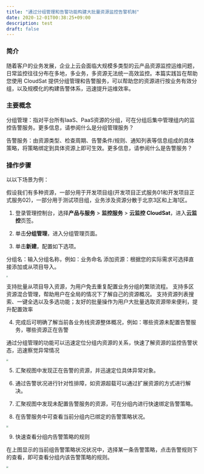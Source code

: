```yaml
---
title: "通过分组管理和告警功能构建大批量资源监控告警机制"
date: 2020-12-01T00:38:25+09:00
description: test
draft: false
---
```



### 简介

随着客户的业务发展，企业上云会面临大规模多类型的云产品资源监控运维问题，日常监控往往分布在多地，多业务，多资源无法统一高效监控。本篇实践旨在帮助您使用 CloudSat 提供分组管理和告警服务，可以帮助您的资源进行按业务有效分组，以及规模化的构建告警体系，迅速提升运维效率。

### 主要概念

分组管理：指对平台所有IaaS、PaaS资源的分组，可在分组后集中管理组内的监控告警服务。更多信息，请参阅什么是分组管理服务？

告警服务：由资源类型、检查周期、告警条件/规则、通知列表等信息组成的具体策略，将策略绑定到具体资源上即可生效。更多信息，请参阅什么是告警服务？

### 操作步骤

以以下场景为例：

假设我们有多种资源，一部分用于开发项目组(开发项目正式服务01和开发项目正式服务02)，一部分用于测试项目组，业务涉及资源分散于北京3区和上海1区。

1. 登录管理控制台，选择**产品与服务** > **监控服务** > **云监控 CloudSat**，进入**云监控**页签。

2. 单击**分组管理**，进入分组管理页面。

3. 单击**新建**，配置如下选项。

分组名：输入分组名称，例如：业务命名
添加资源：根据您的实际需求可选择直接添加或从项目导入。

<img src="../best-practices.assets/20201029111448.png" style="zoom:25%;" />

支持批量从项目导入资源，为用户免去重复配置业务分组的繁琐流程。
支持多区资源混合管理，帮助用户在全局的情况下了解自己的资源概况。
支持资源列表搜索、一键全选以及多选功能；友好的批量操作为用户大批量选取资源带来便利，提升配置效率

4. 完成后可明确了解当前各业务线资源整体概况，例如：哪些资源未配置告警服务，哪些资源正在告警

通过分组管理的功能可以迅速定位分组内资源的关系，快速了解资源的监控告警状态，迅速察觉异常情况

<img src="../best-practices.assets/20201029111450.png" style="zoom:30%;" />

5. 汇聚视图中发现正在告警的资源，并迅速定位具体异常对象。

6. 通过告警状况进行针对性排障，如资源超载可以通过扩展资源的方式进行解决。
7. 汇聚视图中发现未配置告警服务的资源，可在分组内进行快速绑定告警策略。

8. 在告警服务中可查看当前分组内已绑定的告警策略状况。

<img src="../best-practices.assets/20201029111460.png" style="zoom:33%;" />

9. 快速查看分组内告警策略的规则

在上图显示的当前组告警策略状况状况中，选择某一条告警策略，点击告警规则下的查看，即可查看分组内该告警策略的规则。

<img src="../best-practices.assets/20201214133458.png" style="zoom:33%;" />





